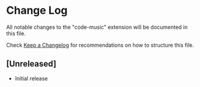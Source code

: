 # Change Log

All notable changes to the "code-music" extension will be documented in this file.

Check [Keep a Changelog](http://keepachangelog.com/) for recommendations on how to structure this file.

## [Unreleased]

- Initial release